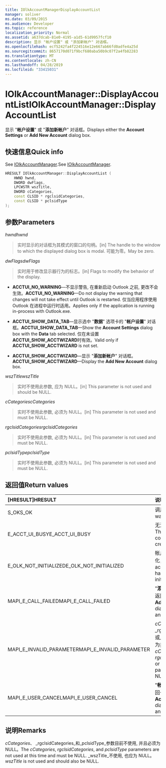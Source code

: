 ```yaml
---
title: IOlkAccountManagerDisplayAccountList
manager: soliver
ms.date: 03/09/2015
ms.audience: Developer
ms.topic: reference
localization_priority: Normal
ms.assetid: a637dcab-81e0-4195-a1d5-61d9957fcf10
description: 显示 "帐户设置" 或 "添加新帐户" 对话框。
ms.openlocfilehash: ecf5242fa4f224516e12e667ab66fd0adfe4a25d
ms.sourcegitcommit: 8657170d071f9bcf680aba50b9c07f2a4fb82283
ms.translationtype: MT
ms.contentlocale: zh-CN
ms.lasthandoff: 04/28/2019
ms.locfileid: "33415031"
---
```

# <a name="iolkaccountmanagerdisplayaccountlist"></a><span data-ttu-id="db4c0-103">IOlkAccountManager::DisplayAccountList</span><span class="sxs-lookup"><span data-stu-id="db4c0-103">IOlkAccountManager::DisplayAccountList</span></span>

<span data-ttu-id="db4c0-104">显示 "**帐户设置**" 或 "**添加新帐户**" 对话框。</span><span class="sxs-lookup"><span data-stu-id="db4c0-104">Displays either the **Account Settings** or **Add New Account** dialog box.</span></span> 
  
## <a name="quick-info"></a><span data-ttu-id="db4c0-105">快速信息</span><span class="sxs-lookup"><span data-stu-id="db4c0-105">Quick info</span></span>

<span data-ttu-id="db4c0-106">See [IOlkAccountManager](iolkaccountmanager.md).</span><span class="sxs-lookup"><span data-stu-id="db4c0-106">See [IOlkAccountManager](iolkaccountmanager.md).</span></span>
  
```cpp
HRESULT IOlkAccountManager::DisplayAccountList ( 
    HWND hwnd,
    DWORD dwFlags,
    LPCWSTR wszTitle,
    DWORD cCategories,
    const CLSID * rgclsidCategories,
    const CLSID * pclsidType
);

```

## <a name="parameters"></a><span data-ttu-id="db4c0-107">参数</span><span class="sxs-lookup"><span data-stu-id="db4c0-107">Parameters</span></span>

<span data-ttu-id="db4c0-108">_hwnd_</span><span class="sxs-lookup"><span data-stu-id="db4c0-108">_hwnd_</span></span>
  
> <span data-ttu-id="db4c0-109">实时显示的对话框为其模式的窗口的句柄。</span><span class="sxs-lookup"><span data-stu-id="db4c0-109">[in] The handle to the window to which the displayed dialog box is modal.</span></span> <span data-ttu-id="db4c0-110">可能为零。</span><span class="sxs-lookup"><span data-stu-id="db4c0-110">May be zero.</span></span>
    
<span data-ttu-id="db4c0-111">_dwFlags_</span><span class="sxs-lookup"><span data-stu-id="db4c0-111">_dwFlags_</span></span>
  
> <span data-ttu-id="db4c0-112">实时用于修改显示器行为的标志。</span><span class="sxs-lookup"><span data-stu-id="db4c0-112">[in] Flags to modify the behavior of the display.</span></span> 
    
   - <span data-ttu-id="db4c0-113">**ACCTUI_NO_WARNING**—不显示警告, 在重新启动 Outlook 之前, 更改不会生效。</span><span class="sxs-lookup"><span data-stu-id="db4c0-113">**ACCTUI_NO_WARNING**—Do not display the warning that changes will not take effect until Outlook is restarted.</span></span> <span data-ttu-id="db4c0-114">仅当应用程序使用 Outlook 在进程中运行时适用。</span><span class="sxs-lookup"><span data-stu-id="db4c0-114">Applies only if the application is running in-process with Outlook.exe.</span></span>
    
   - <span data-ttu-id="db4c0-115">**ACCTUI_SHOW_DATA_TAB**—显示选中 "**数据**" 选项卡的 "**帐户设置**" 对话框。</span><span class="sxs-lookup"><span data-stu-id="db4c0-115">**ACCTUI_SHOW_DATA_TAB**—Show the **Account Settings** dialog box with the **Data** tab selected.</span></span> <span data-ttu-id="db4c0-116">仅在未设置**ACCTUI_SHOW_ACCTWIZARD**时有效。</span><span class="sxs-lookup"><span data-stu-id="db4c0-116">Valid only if **ACCTUI_SHOW_ACCTWIZARD** is not set.</span></span> 
    
   - <span data-ttu-id="db4c0-117">**ACCTUI_SHOW_ACCTWIZARD**—显示 "**添加新帐户**" 对话框。</span><span class="sxs-lookup"><span data-stu-id="db4c0-117">**ACCTUI_SHOW_ACCTWIZARD**—Display the **Add New Account** dialog box.</span></span> 
    
<span data-ttu-id="db4c0-118">_wszTitle_</span><span class="sxs-lookup"><span data-stu-id="db4c0-118">_wszTitle_</span></span>
  
> <span data-ttu-id="db4c0-119">实时不使用此参数, 应为 NULL。</span><span class="sxs-lookup"><span data-stu-id="db4c0-119">[in] This parameter is not used and should be NULL.</span></span>
    
<span data-ttu-id="db4c0-120">_cCategories_</span><span class="sxs-lookup"><span data-stu-id="db4c0-120">_cCategories_</span></span>
  
> <span data-ttu-id="db4c0-121">实时不使用此参数, 必须为 NULL。</span><span class="sxs-lookup"><span data-stu-id="db4c0-121">[in] This parameter is not used and must be NULL.</span></span> 
    
<span data-ttu-id="db4c0-122">_rgclsidCategories_</span><span class="sxs-lookup"><span data-stu-id="db4c0-122">_rgclsidCategories_</span></span>
  
> <span data-ttu-id="db4c0-123">实时不使用此参数, 必须为 NULL。</span><span class="sxs-lookup"><span data-stu-id="db4c0-123">[in] This parameter is not used and must be NULL.</span></span>
    
<span data-ttu-id="db4c0-124">_pclsidType_</span><span class="sxs-lookup"><span data-stu-id="db4c0-124">_pclsidType_</span></span>
  
> <span data-ttu-id="db4c0-125">实时不使用此参数, 必须为 NULL。</span><span class="sxs-lookup"><span data-stu-id="db4c0-125">[in] This parameter is not used and must be NULL.</span></span>
    
## <a name="return-values"></a><span data-ttu-id="db4c0-126">返回值</span><span class="sxs-lookup"><span data-stu-id="db4c0-126">Return values</span></span>

|<span data-ttu-id="db4c0-127">**[HRESULT]**</span><span class="sxs-lookup"><span data-stu-id="db4c0-127">**HRESULT**</span></span>|<span data-ttu-id="db4c0-128">**说明**</span><span class="sxs-lookup"><span data-stu-id="db4c0-128">**Description**</span></span>|
|:-----|:-----|
|<span data-ttu-id="db4c0-129">S_OK</span><span class="sxs-lookup"><span data-stu-id="db4c0-129">S_OK</span></span>  <br/> |<span data-ttu-id="db4c0-130">调用成功。</span><span class="sxs-lookup"><span data-stu-id="db4c0-130">The call was successful.</span></span>  <br/> |
|<span data-ttu-id="db4c0-131">E_ACCT_UI_BUSY</span><span class="sxs-lookup"><span data-stu-id="db4c0-131">E_ACCT_UI_BUSY</span></span>  <br/> |<span data-ttu-id="db4c0-132">无法创建对话框。</span><span class="sxs-lookup"><span data-stu-id="db4c0-132">The dialog box could not be created.</span></span>  <br/> |
|<span data-ttu-id="db4c0-133">E_OLK_NOT_INITIALIZED</span><span class="sxs-lookup"><span data-stu-id="db4c0-133">E_OLK_NOT_INITIALIZED</span></span>  <br/> |<span data-ttu-id="db4c0-134">帐户管理器已初始化，不能使用。</span><span class="sxs-lookup"><span data-stu-id="db4c0-134">The account manager has not been initialized for use.</span></span>  <br/> |
|<span data-ttu-id="db4c0-135">MAPI_E_CALL_FAILED</span><span class="sxs-lookup"><span data-stu-id="db4c0-135">MAPI_E_CALL_FAILED</span></span>  <br/> |<span data-ttu-id="db4c0-136">"**添加新帐户**" 对话框返回一个错误。</span><span class="sxs-lookup"><span data-stu-id="db4c0-136">The **Add New Account** dialog box returned an error.</span></span>  <br/> |
|<span data-ttu-id="db4c0-137">MAPI_E_INVALID_PARAMETER</span><span class="sxs-lookup"><span data-stu-id="db4c0-137">MAPI_E_INVALID_PARAMETER</span></span>  <br/> |<span data-ttu-id="db4c0-138">_cCategories_、 _rgclsidCategories_或_pclsidType_参数为非 NULL。</span><span class="sxs-lookup"><span data-stu-id="db4c0-138">The  _cCategories_,  _rgclsidCategories_, or  _pclsidType_ parameter is non-NULL.</span></span>  <br/> |
|<span data-ttu-id="db4c0-139">MAPI_E_USER_CANCEL</span><span class="sxs-lookup"><span data-stu-id="db4c0-139">MAPI_E_USER_CANCEL</span></span>  <br/> |<span data-ttu-id="db4c0-140">"**帐户设置**" 对话框返回一个错误。</span><span class="sxs-lookup"><span data-stu-id="db4c0-140">The **Account Settings** dialog box returned an error.</span></span>  <br/> |
   
## <a name="remarks"></a><span data-ttu-id="db4c0-141">说明</span><span class="sxs-lookup"><span data-stu-id="db4c0-141">Remarks</span></span>

<span data-ttu-id="db4c0-142">_cCategories_、 _rgclsidCategories_和_pclsidType_参数目前不使用, 并且必须为 NULL。</span><span class="sxs-lookup"><span data-stu-id="db4c0-142">The  _cCategories_,  _rgclsidCategories_, and  _pclsidType_ parameters are not used at this time and must be NULL.</span></span>  <span data-ttu-id="db4c0-143">_wszTitle_不使用, 也应为 NULL。</span><span class="sxs-lookup"><span data-stu-id="db4c0-143">_wszTitle_ is not used and should also be NULL.</span></span> 
  

